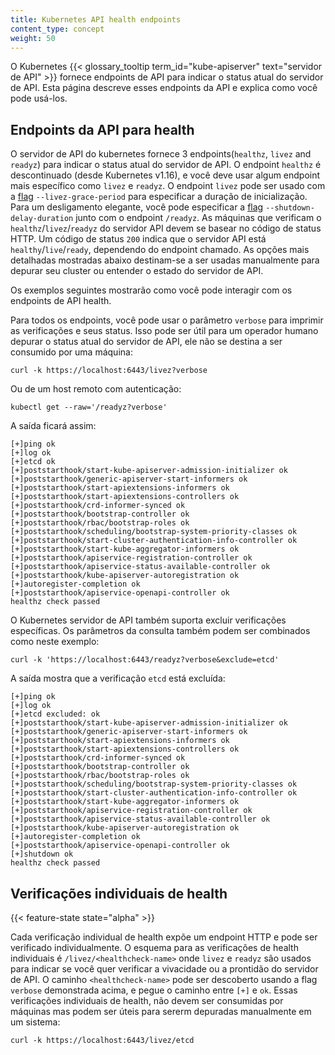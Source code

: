 ```yaml
---
title: Kubernetes API health endpoints
content_type: concept
weight: 50
---
```


<!-- overview -->
O Kubernetes {{< glossary_tooltip term_id="kube-apiserver" text="servidor de API" >}} fornece endpoints de API para indicar o status atual do servidor de API. Esta página descreve esses endpoints da API e explica como você pode usá-los.

<!-- body -->

## Endpoints da API para health

O servidor de API do kubernetes fornece 3 endpoints(`healthz`, `livez` and `readyz`) para indicar o status atual do servidor de API.
O endpoint  `healthz` é descontinuado (desde Kubernetes v1.16), e você deve usar algum endpoint mais específico como `livez` e `readyz`.
O endpoint `livez` pode ser usado com a [flag](/docs/reference/command-line-tools-reference/kube-apiserver) `--livez-grace-period` para especificar a duração de inicialização.
Para um desligamento elegante, você pode especificar a [flag](/docs/reference/command-line-tools-reference/kube-apiserver) `--shutdown-delay-duration` junto com o endpoint `/readyz`.
As máquinas que verificam o `healthz`/`livez`/`readyz` do servidor API devem se basear no código de status HTTP.
Um código de status `200` indica que o servidor API está `healthy`/`live`/`ready`, dependendo do endpoint chamado.
As opções mais detalhadas mostradas abaixo destinam-se a ser usadas manualmente para depurar seu cluster ou entender o estado do servidor de API.

Os exemplos seguintes mostrarão  como você pode interagir com os endpoints de API health.

Para todos os endpoints, você pode usar o parâmetro `verbose` para imprimir as verificações e seus status.
Isso pode ser útil para um operador humano depurar o status atual do servidor de API, ele não se destina a ser consumido por uma máquina:

```shell
curl -k https://localhost:6443/livez?verbose
```

Ou de um host remoto com autenticação:

```shell
kubectl get --raw='/readyz?verbose'
```

A saída ficará assim:

    [+]ping ok
    [+]log ok
    [+]etcd ok
    [+]poststarthook/start-kube-apiserver-admission-initializer ok
    [+]poststarthook/generic-apiserver-start-informers ok
    [+]poststarthook/start-apiextensions-informers ok
    [+]poststarthook/start-apiextensions-controllers ok
    [+]poststarthook/crd-informer-synced ok
    [+]poststarthook/bootstrap-controller ok
    [+]poststarthook/rbac/bootstrap-roles ok
    [+]poststarthook/scheduling/bootstrap-system-priority-classes ok
    [+]poststarthook/start-cluster-authentication-info-controller ok
    [+]poststarthook/start-kube-aggregator-informers ok
    [+]poststarthook/apiservice-registration-controller ok
    [+]poststarthook/apiservice-status-available-controller ok
    [+]poststarthook/kube-apiserver-autoregistration ok
    [+]autoregister-completion ok
    [+]poststarthook/apiservice-openapi-controller ok
    healthz check passed

O Kubernetes servidor de API também suporta excluir verificações específicas. 
Os parâmetros da consulta também podem ser combinados como neste exemplo:

```shell
curl -k 'https://localhost:6443/readyz?verbose&exclude=etcd'
```

A saída mostra que a verificação `etcd` está excluída:

    [+]ping ok
    [+]log ok
    [+]etcd excluded: ok
    [+]poststarthook/start-kube-apiserver-admission-initializer ok
    [+]poststarthook/generic-apiserver-start-informers ok
    [+]poststarthook/start-apiextensions-informers ok
    [+]poststarthook/start-apiextensions-controllers ok
    [+]poststarthook/crd-informer-synced ok
    [+]poststarthook/bootstrap-controller ok
    [+]poststarthook/rbac/bootstrap-roles ok
    [+]poststarthook/scheduling/bootstrap-system-priority-classes ok
    [+]poststarthook/start-cluster-authentication-info-controller ok
    [+]poststarthook/start-kube-aggregator-informers ok
    [+]poststarthook/apiservice-registration-controller ok
    [+]poststarthook/apiservice-status-available-controller ok
    [+]poststarthook/kube-apiserver-autoregistration ok
    [+]autoregister-completion ok
    [+]poststarthook/apiservice-openapi-controller ok
    [+]shutdown ok
    healthz check passed

## Verificações individuais de health

{{< feature-state state="alpha" >}}

Cada verificação individual de health expõe um endpoint HTTP e pode ser verificado individualmente.
O esquema para as verificações de health individuais é `/livez/<healthcheck-name>` onde  `livez` e `readyz` são usados para indicar se você quer verificar a vivacidade ou a prontidão do servidor de API.
O caminho `<healthcheck-name>` pode ser descoberto usando a flag `verbose` demonstrada acima, e pegue o caminho entre `[+]` e `ok`.
Essas verificações individuais de health, não devem ser consumidas por máquinas mas podem ser úteis para  sererm depuradas manualmente em um sistema:

```shell
curl -k https://localhost:6443/livez/etcd
```